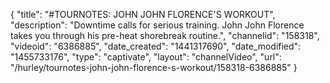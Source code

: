 {
    "title": "#TOURNOTES: JOHN JOHN FLORENCE'S WORKOUT",
    "description": "Downtime calls for serious training. John John Florence takes you through his pre-heat shorebreak routine.",
    "channelid": "158318",
    "videoid": "6386885",
    "date_created": "1441317690",
    "date_modified": "1455733176",
    "type": "captivate",
    "layout": "channelVideo",
    "url": "\/hurley\/tournotes-john-john-florence-s-workout\/158318-6386885"
}